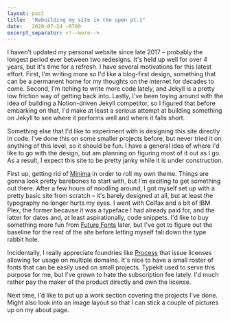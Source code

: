 ```yaml
---
layout: post
title:  "Rebuilding my site in the open pt.1"
date:   2020-07-24 -0700
excerpt_separator: <!--more-->
---
```

I haven't updated my personal website since late 2017 – probably the longest period ever between two redesigns. It's held up well for over 4 years, but it's time for a refresh.<!--more--> I have several motivations for this latest effort. First, I'm writing more so I'd like a blog-first design, something that can be a permanent home for my thoughts on the internet for decades to come. Second, I'm itching to write more code lately, and Jekyll is a pretty low friction way of getting back into. Lastly, I've been toying around with the idea of building a Notion-driven Jekyll competitor, so I figured that before embarking on that, I'd make at least a serious attempt at building something on Jekyll to see where it performs well and where it falls short.  

Something else that I'd like to experiment with is designing this site directly in code. I've done this on some smaller projects before, but never tried it on anything of this level, so it should be fun. I have a general idea of where I'd like to go with the design, but am planning on figuring most of it out as I go. As a result, I expect this site to be pretty janky while it is under construction. 

First up, getting rid of [Minima][minima] in order to roll my own theme. Things are gonna look pretty barebones to start with, but I'm exciting to get something out there. After a few hours of noodling around, I got myself set up with a pretty basic site from scratch – it's barely designed at all, but at least the typography no longer hurts my eyes. I went with Colfax and a bit of IBM Plex, the former because it was a typeface I had already paid for, and the latter for dates and, at least aspirationally, code snippets. I'd like to buy something more fun from [Future Fonts][ff] later, but I've got to figure out the baseline for the rest of the site before letting myself fall down the type rabbit hole.

Incidentally, I really appreciate foundries like [Process][process] that issue licenses allowing for usage on multiple domains. It's nice to have a small roster of fonts that can be easily used on small projects. Typekit used to serve this purpose for me, but I've grown to hate the subscription fee lately. I'd much rather pay the maker of the product directly and own the license.

Next time, I'd like to put up a work section covering the projects I've done. Might also look into an image layout so that I can stick a couple of pictures up on my about page.

[minima]: https://github.com/jekyll/minima
[ff]: https://www.futurefonts.xyz/
[process]: https://processtypefoundry.com/help/base/how-many-domains-can-use-the-fonts/